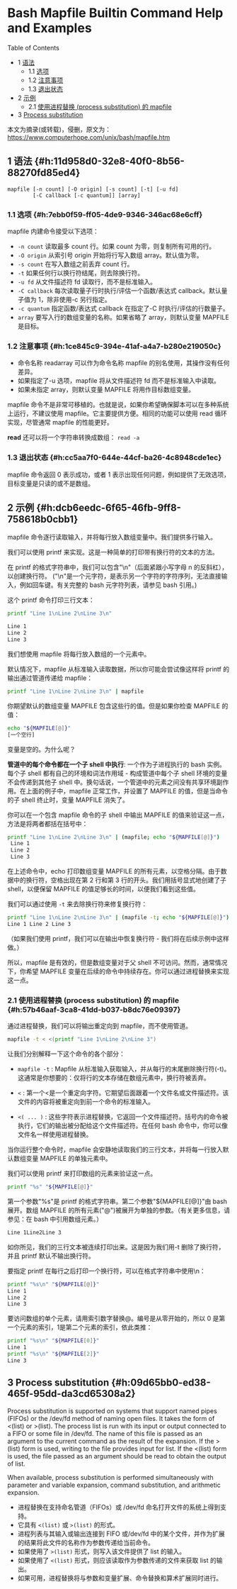 # Bash Mapfile Builtin Command Help and Examples


<div class="ox-hugo-toc toc has-section-numbers">

<div class="heading">Table of Contents</div>

- <span class="section-num">1</span> [语法](#h:11d958d0-32e8-40f0-8b56-88270fd85ed4)
    - <span class="section-num">1.1</span> [选项](#h:7ebb0f59-ff05-4de9-9346-346ac68e6cff)
    - <span class="section-num">1.2</span> [注意事项](#h:1ce845c9-394e-41af-a4a7-b280e219050c)
    - <span class="section-num">1.3</span> [退出状态](#h:cc5aa7f0-644e-44cf-ba26-4c8948cde1ec)
- <span class="section-num">2</span> [示例](#h:dcb6eedc-6f65-46fb-9ff8-758618b0cbb1)
    - <span class="section-num">2.1</span> [使用进程替换 (process substitution) 的 mapfile](#h:57b46aaf-3ca8-41dd-b037-b8dc76e09397)
- <span class="section-num">3</span> [Process substitution](#h:09d65bb0-ed38-465f-95dd-da3cd65308a2)

</div>
<!--endtoc-->


本文为摘录(或转载)，侵删，原文为： https://www.computerhope.com/unix/bash/mapfile.htm



## <span class="section-num">1</span> 语法 {#h:11d958d0-32e8-40f0-8b56-88270fd85ed4}

```text
mapfile [-n count] [-O origin] [-s count] [-t] [-u fd]
        [-C callback [-c quantum]] [array]
```


### <span class="section-num">1.1</span> 选项 {#h:7ebb0f59-ff05-4de9-9346-346ac68e6cff}

mapfile 内建命令接受以下选项：

-   `-n count`  读取最多 count 行。如果 count 为零，则复制所有可用的行。
-   `-O origin` 从索引号 origin 开始将行写入数组 array。默认值为零。
-   `-s count`  在写入数组之前丢弃 count 行。
-   `-t`  如果任何行以换行符结尾，则去除换行符。
-   `-u fd`  从文件描述符 fd 读取行，而不是标准输入。
-   `-C callback`  每次读取量子行时执行/评估一个函数/表达式 callback。默认量子值为 1，除非使用-c 另行指定。
-   `-c quantum`  指定函数/表达式 callback 在指定了-C 时执行/评估的行数量子。
-   `array`  要写入行的数组变量的名称。如果省略了 array，则默认变量 MAPFILE 是目标。


### <span class="section-num">1.2</span> 注意事项 {#h:1ce845c9-394e-41af-a4a7-b280e219050c}

-   命令名称 readarray 可以作为命令名称 mapfile 的别名使用，其操作没有任何差异。
-   如果指定了-u 选项，mapfile 将从文件描述符 fd 而不是标准输入中读取。
-   如果未指定 array，则默认变量 MAPFILE 将用作目标数组变量。

mapfile 命令不是非常可移植的。也就是说，如果你希望确保脚本可以在多种系统上运行，不建议使用 mapfile。它主要提供方便。相同的功能可以使用 read 循环实现，尽管通常 mapfile 的性能更好。

**read** 还可以将一个字符串转换成数组： `read -a`


### <span class="section-num">1.3</span> 退出状态 {#h:cc5aa7f0-644e-44cf-ba26-4c8948cde1ec}

mapfile 命令返回 0 表示成功，或者 1 表示出现任何问题，例如提供了无效选项，目标变量是只读的或不是数组。


## <span class="section-num">2</span> 示例 {#h:dcb6eedc-6f65-46fb-9ff8-758618b0cbb1}

mapfile 命令逐行读取输入，并将每行放入数组变量中。我们提供多行输入。

我们可以使用 printf 来实现。这是一种简单的打印带有换行符的文本的方法。

在 printf 的格式字符串中，我们可以包含"\n"（后面紧跟小写字母 n 的反斜杠），以创建换行符。
("\n"是一个元字符，是表示另一个字符的字符序列，无法直接输入，例如回车键。有关完整的 bash
元字符列表，请参见 bash 引用。)

这个 printf 命令打印三行文本：

```bash
printf "Line 1\nLine 2\nLine 3\n"

Line 1
Line 2
Line 3
```

我们想使用 mapfile 将每行放入数组的一个元素中。

默认情况下，mapfile 从标准输入读取数据，所以你可能会尝试像这样将 printf 的输出通过管道传递给 mapfile：

```bash
printf "Line 1\nLine 2\nLine 3\n" | mapfile
```

你期望默认的数组变量 MAPFILE 包含这些行的值。但是如果你检查 MAPFILE 的值：

```bash
echo "${MAPFILE[@]}"
[一个空行]
```

变量是空的。为什么呢？

**管道中的每个命令都在一个子 shell 中执行**: 一个作为子进程执行的 bash 实例。每个子 shell 都有自己的环境和词法作用域 - 构成管道中每个子 shell 环境的变量不会传递到其他子 shell 中。换句话说，一个管道中的元素之间没有共享环境副作用。在上面的例子中，mapfile 正常工作，并设置了 MAPFILE 的值，但是当命令的子 shell 终止时，变量 MAPFILE 消失了。

你可以在一个包含 mapfile 命令的子 shell 中输出 MAPFILE 的值来验证这一点，方法是将两者都括在括号中：

```bash
printf "Line 1\nLine 2\nLine 3\n" | (mapfile; echo "${MAPFILE[@]}")
 Line 1
 Line 2
 Line 3
```

在上述命令中，echo 打印数组变量 MAPFILE 的所有元素，以空格分隔。由于数据中的换行符，空格出现在第 2 行和第 3 行的开头。我们用括号显式地创建了子 shell，以便保留 MAPFILE 的值足够长的时间，以便我们看到这些值。

我们可以通过使用 `-t` 来去除换行符来修复换行符：

```bash
printf "Line 1\nLine 2\nLine 3\n" | (mapfile -t; echo "${MAPFILE[@]}")
Line 1 Line 2 Line 3
```

（如果我们使用 printf，我们可以在输出中恢复换行符 - 我们将在后续示例中这样做。）

所以，mapfile 是有效的，但是数组变量对于父 shell 不可访问。然而，通常情况下，你希望
MAPFILE 变量在后续的命令中持续存在。你可以通过进程替换来实现这一点。


### <span class="section-num">2.1</span> 使用进程替换 (process substitution) 的 mapfile {#h:57b46aaf-3ca8-41dd-b037-b8dc76e09397}

通过进程替换，我们可以将输出重定向到 mapfile，而不使用管道。

```bash
mapfile -t < <(printf "Line 1\nLine 2\nLine 3")
```

让我们分别解释一下这个命令的各个部分：

-   `mapfile -t` : Mapfile 从标准输入获取输入，并从每行的末尾删除换行符(-t)。这通常是你想要的：仅将行的文本存储在数组元素中，换行符被丢弃。

-   `<` : 第一个&lt;是一个重定向字符。它期望后面跟着一个文件名或文件描述符。该文件的内容将被重定向到前一个命令的标准输入。

-   `<( ... )` : 这些字符表示进程替换，它返回一个文件描述符。括号内的命令被执行，它们的输出被分配给这个文件描述符。在任何 bash 命令中，你可以像文件名一样使用进程替换。

当你运行整个命令时，mapfile 会安静地读取我们的三行文本，并将每一行放入默认数组变量 MAPFILE 的单独元素中。

我们可以使用 printf 来打印数组的元素来验证这一点。

```bash
printf "%s" "${MAPFILE[@]}"
```

第一个参数"%s"是 printf 的格式字符串。第二个参数"${MAPFILE[@]}"由 bash 展开。数组 MAPFILE 的所有元素("@")被展开为单独的参数。（有关更多信息，请参见：在 bash 中引用数组元素。）

```bash
Line 1Line2Line 3
```

如你所见，我们的三行文本被连续打印出来。这是因为我们用-t 删除了换行符，并且 printf 默认不输出换行符。

要指定 printf 在每行之后打印一个换行符，可以在格式字符串中使用\n：

```bash
printf "%s\n" "${MAPFILE[@]}"
Line 1
Line 2
Line 3
```

要访问数组的单个元素，请用索引数字替换@。编号是从零开始的，所以 0 是第一个元素的索引，1是第二个元素的索引，依此类推：

```bash
printf "%s\n" "${MAPFILE[0]}"
Line 1
printf "%s\n" "${MAPFILE[2]}"
Line 3
```


## <span class="section-num">3</span> Process substitution {#h:09d65bb0-ed38-465f-95dd-da3cd65308a2}

Process substitution is supported on systems that support named pipes (FIFOs) or the
/dev/fd method of naming open files. It takes the form of &lt;(list) or &gt;(list). The
process list is run with its input or output connected to a FIFO or some file in
/dev/fd. The name of this file is passed as an argument to the current command as the
result of the expansion. If the &gt;(list) form is used, writing to the file provides
input for list. If the &lt;(list) form is used, the file passed as an argument should be
read to obtain the output of list.

When available, process substitution is performed simultaneously with parameter and
variable expansion, command substitution, and arithmetic expansion.

-   进程替换在支持命名管道（FIFOs）或 /dev/fd 命名打开文件的系统上得到支持。
-   它具有 `<(list)` 或 `>(list)` 的形式。
-   进程列表与其输入或输出连接到 FIFO 或/dev/fd 中的某个文件，并作为扩展的结果将此文件的名称作为参数传递给当前命令。
-   如果使用了 `>(list)` 形式，则写入该文件提供了 list 的输入。
-   如果使用了 `<(list)` 形式，则应该读取作为参数传递的文件来获取 list 的输出。
-   如果可用，进程替换将与参数和变量扩展、命令替换和算术扩展同时进行。

